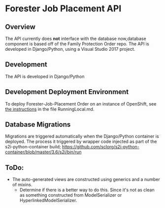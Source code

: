 # Forester Job Placement API

## Overview

The API currently does __not__ interface with the database now,database component is based off of the Family Protection Order repo.
The API is developed in Django/Python, using a Visual Studio 2017 project.

## Development

The API is developed in Django/Python

## Development Deployment Environment

To deploy Forester-Job-Placement Order on an instance of OpenShift, see [the instructions](../RunningLocal.md) in the file RunningLocal.md.


## Database Migrations

Migrations are triggered automatically when the Django/Python container is deployed.  The process it triggered by wrapper code injected as part of the s2i-python-container build; https://github.com/sclorg/s2i-python-container/blob/master/3.6/s2i/bin/run

## ToDo:
- The auto-generated views are constructed using generics and a number of mixins.
  - Determine if there is a better way to do this.  Since it's not as clean as something constructed from ModelSerializer or HyperlinkedModelSerializer.
